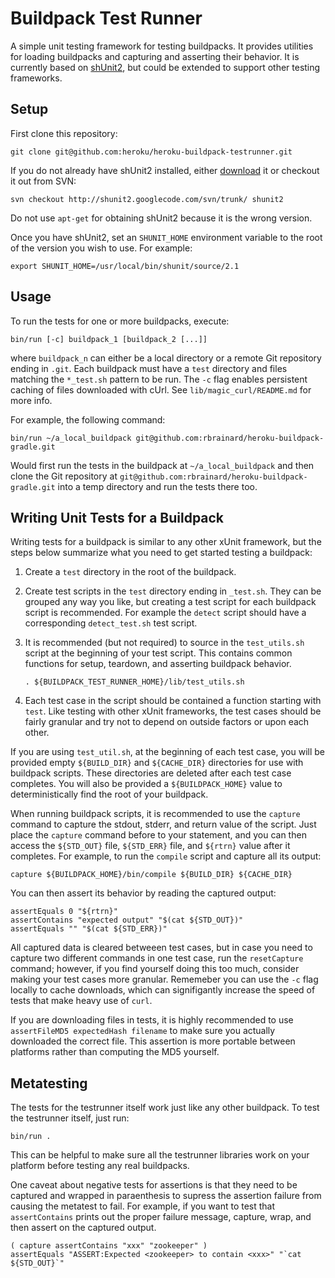 Buildpack Test Runner
=====================
A simple unit testing framework for testing buildpacks.
It provides utilities for loading buildpacks and capturing and asserting their behavior.
It is currently based on [shUnit2](http://code.google.com/p/shunit2/), but could be extended to support other testing frameworks.


Setup
-----
First clone this repository:

    git clone git@github.com:heroku/heroku-buildpack-testrunner.git

If you do not already have shUnit2 installed, either [download](http://code.google.com/p/shunit2/downloads/list)
it or checkout it out from SVN:

    svn checkout http://shunit2.googlecode.com/svn/trunk/ shunit2

Do not use `apt-get` for obtaining shUnit2 because it is the wrong version.

Once you have shUnit2, set an `SHUNIT_HOME` environment variable to the root of the version you wish to use. For example:

    export SHUNIT_HOME=/usr/local/bin/shunit/source/2.1

Usage
-----
To run the tests for one or more buildpacks, execute:

    bin/run [-c] buildpack_1 [buildpack_2 [...]]

where `buildpack_n` can either be a local directory or a remote Git repository ending in `.git`.
Each buildpack must have a `test` directory and files matching the `*_test.sh` pattern to be run.
The `-c` flag enables persistent caching of files downloaded with cUrl. See `lib/magic_curl/README.md` for more info.

For example, the following command:

    bin/run ~/a_local_buildpack git@github.com:rbrainard/heroku-buildpack-gradle.git

Would first run the tests in the buildpack at `~/a_local_buildpack` and then clone the
Git repository at `git@github.com:rbrainard/heroku-buildpack-gradle.git` into a temp
directory and run the tests there too.

Writing Unit Tests for a Buildpack
----------------------------------
Writing tests for a buildpack is similar to any other xUnit framework, but the steps below summarize what you need to get started testing a buildpack:

1. Create a `test` directory in the root of the buildpack.

2. Create test scripts in the `test` directory ending in `_test.sh`. 
They can be grouped any way you like, but creating a test script for each buildpack script is recommended. 
For example the `detect` script should have a corresponding `detect_test.sh` test script.

3. It is recommended (but not required) to source in the `test_utils.sh` script at the beginning of your test script.
This contains common functions for setup, teardown, and asserting buildpack behavior.
 
    `. ${BUILDPACK_TEST_RUNNER_HOME}/lib/test_utils.sh`

4. Each test case in the script should be contained a function starting with `test`. 
Like testing with other xUnit frameworks, the test cases should be fairly granular
and try not to depend on outside factors or upon each other. 

If you are using `test_util.sh`, at the beginning of each test case, you will be provided empty `${BUILD_DIR}` and `${CACHE_DIR}`
directories for use with buildpack scripts. These directories are deleted after each test case completes. You will also be provided a
`${BUILDPACK_HOME}` value to deterministically find the root of your buildpack.

When running buildpack scripts, it is recommended to use the `capture` command to capture the stdout, stderr, and return value of the script.
Just place the `capture` command before to your statement, and you can then access the `${STD_OUT}` file, `${STD_ERR}` file, and `${rtrn}` value
after it completes. For example, to run the `compile` script and capture all its output:

    capture ${BUILDPACK_HOME}/bin/compile ${BUILD_DIR} ${CACHE_DIR} 

You can then assert its behavior by reading the captured output:
  
    assertEquals 0 "${rtrn}"
    assertContains "expected output" "$(cat ${STD_OUT})"
    assertEquals "" "$(cat ${STD_ERR})"

All captured data is cleared betweeen test cases, but in case you need to capture two different commands in one test case, run the `resetCapture` command; 
however, if you find yourself doing this too much, consider making your test cases more granular. Rememeber you can use the `-c` flag locally to cache 
downloads, which can signifigantly increase the speed of tests that make heavy use of `curl`.

If you are downloading files in tests, it is highly recommended to use `assertFileMD5 expectedHash filename` to make sure you actually downloaded the correct file.
This assertion is more portable between platforms rather than computing the MD5 yourself.

Metatesting
-----------
The tests for the testrunner itself work just like any other buildpack. To test the testrunner itself, just run:

   `bin/run .`

This can be helpful to make sure all the testrunner libraries work on your platform before testing any real buildpacks.

One caveat about negative tests for assertions is that they need to be captured and wrapped in paraenthesis to supress 
the assertion failure from causing the metatest to fail. For example, if you want to test that `assertContains` prints out
the proper failure message, capture, wrap, and then assert on the captured output.

    ( capture assertContains "xxx" "zookeeper" )
    assertEquals "ASSERT:Expected <zookeeper> to contain <xxx>" "`cat ${STD_OUT}`"
